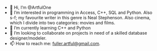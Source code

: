 - 👋 Hi, I’m @ArtfulOne
- 👀 I’m interested in programming in Access, C++, SQL and Python. Also s-f; my favourite writer in this genre is Neal Stephenson. Also cinema, which I divide into two categories: movies and films.
- 🌱 I’m currently learning C++ and Python
- 💞️ I’m looking to collaborate on projects in need of a skilled database designer/modeler.
- 📫 How to reach me: fuller.artful@gmail.com.

<!---
ArtfulOne/ArtfulOne is a ✨ special ✨ repository because its `README.md` (this file) appears on your GitHub profile.
You can click the Preview link to take a look at your changes.
--->
